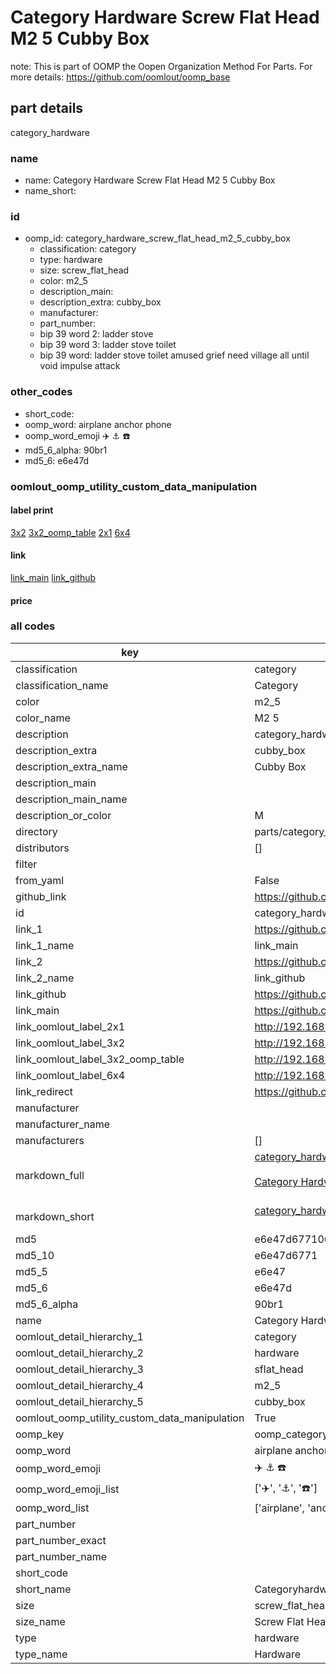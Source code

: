 # Category Hardware Screw Flat Head M2 5 Cubby Box  

note: This is part of OOMP the Oopen Organization Method For Parts. For more details: https://github.com/oomlout/oomp_base

##  part details
  



category_hardware



### name
* name: Category Hardware Screw Flat Head M2 5 Cubby Box
* name_short: 
### id
* oomp_id: category_hardware_screw_flat_head_m2_5_cubby_box
  * classification: category
  * type: hardware
  * size: screw_flat_head
  * color: m2_5
  * description_main: 
  * description_extra: cubby_box
  * manufacturer: 
  * part_number: 
  * bip 39 word 2: ladder stove
  * bip 39 word 3: ladder stove toilet
  * bip 39 word: ladder stove toilet amused grief need village all until void impulse attack

### other_codes
* short_code: 
* oomp_word: airplane anchor phone
* oomp_word_emoji :airplane: :anchor: :phone:
* md5_6_alpha: 90br1
* md5_6: e6e47d






### oomlout_oomp_utility_custom_data_manipulation
#### label print
[3x2](http://192.168.1.245:1112/?label=oomp%2090br1)
[3x2_oomp_table](http://192.168.1.108:1112/?label=oomp%2090br1)
[2x1](http://192.168.1.242:1112/?label=oomp%2090br1)
[6x4](http://192.168.1.55:1112/?label=oomp%2090br1)    

#### link

[link_main](https://github.com/oomlout/oomlout_oomp_version_1_messy/tree/main/parts/category_hardware_screw_flat_head_m2_5_cubby_box) [link_github](https://github.com/oomlout/oomlout_oomp_version_1_messy/tree/main/parts/category_hardware_screw_flat_head_m2_5_cubby_box)                             

#### price







### all codes 
| key | value |  
| --- | --- |  
| classification | category |  
| classification_name | Category |  
| color | m2_5 |  
| color_name | M2 5 |  
| description | category_hardware |  
| description_extra | cubby_box |  
| description_extra_name | Cubby Box |  
| description_main |  |  
| description_main_name |  |  
| description_or_color | M  |  
| directory | parts/category_hardware_screw_flat_head_m2_5_cubby_box |  
| distributors | [] |  
| filter |  |  
| from_yaml | False |  
| github_link | https://github.com/oomlout/oomlout_oomp_part_src/tree/main/parts/category_hardware_screw_flat_head_m2_5_cubby_box |  
| id | category_hardware_screw_flat_head_m2_5_cubby_box |  
| link_1 | https://github.com/oomlout/oomlout_oomp_version_1_messy/tree/main/parts/category_hardware_screw_flat_head_m2_5_cubby_box |  
| link_1_name | link_main |  
| link_2 | https://github.com/oomlout/oomlout_oomp_version_1_messy/tree/main/parts/category_hardware_screw_flat_head_m2_5_cubby_box |  
| link_2_name | link_github |  
| link_github | https://github.com/oomlout/oomlout_oomp_version_1_messy/tree/main/parts/category_hardware_screw_flat_head_m2_5_cubby_box |  
| link_main | https://github.com/oomlout/oomlout_oomp_version_1_messy/tree/main/parts/category_hardware_screw_flat_head_m2_5_cubby_box |  
| link_oomlout_label_2x1 | http://192.168.1.242:1112/?label=oomp%2090br1 |  
| link_oomlout_label_3x2 | http://192.168.1.245:1112/?label=oomp%2090br1 |  
| link_oomlout_label_3x2_oomp_table | http://192.168.1.108:1112/?label=oomp%2090br1 |  
| link_oomlout_label_6x4 | http://192.168.1.55:1112/?label=oomp%2090br1 |  
| link_redirect | https://github.com/oomlout/oomlout_oomp_version_1_messy/tree/main/parts/category_hardware_screw_flat_head_m2_5_cubby_box |  
| manufacturer |  |  
| manufacturer_name |  |  
| manufacturers | [] |  
| markdown_full | [category_hardware_screw_flat_head_m2_5_cubby_box](none)<br>[](none)<br>[Category Hardware Screw Flat Head M2 5 Cubby Box](none)<br><br> |  
| markdown_short | [category_hardware_screw_flat_head_m2_5_cubby_box](none)<br><br> |  
| md5 | e6e47d6771067e824f334083c7b5abe3 |  
| md5_10 | e6e47d6771 |  
| md5_5 | e6e47 |  
| md5_6 | e6e47d |  
| md5_6_alpha | 90br1 |  
| name | Category Hardware Screw Flat Head M2 5 Cubby Box |  
| oomlout_detail_hierarchy_1 | category |  
| oomlout_detail_hierarchy_2 | hardware |  
| oomlout_detail_hierarchy_3 | sflat_head |  
| oomlout_detail_hierarchy_4 | m2_5 |  
| oomlout_detail_hierarchy_5 | cubby_box |  
| oomlout_oomp_utility_custom_data_manipulation | True |  
| oomp_key | oomp_category_hardware_screw_flat_head_m2_5_cubby_box |  
| oomp_word | airplane anchor phone |  
| oomp_word_emoji | :airplane: :anchor: :phone: |  
| oomp_word_emoji_list | [':airplane:', ':anchor:', ':phone:'] |  
| oomp_word_list | ['airplane', 'anchor', 'phone'] |  
| part_number |  |  
| part_number_exact |  |  
| part_number_name |  |  
| short_code |  |  
| short_name | Categoryhardware |  
| size | screw_flat_head |  
| size_name | Screw Flat Head |  
| type | hardware |  
| type_name | Hardware |  
